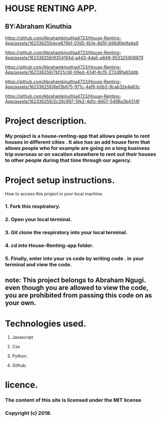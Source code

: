 # HOUSE RENTING APP.

## BY:Abraham Kinuthia

https://github.com/Abrahamkinuthia4723/House-Renting-App/assets/162336259/ece676bf-07d5-4b1e-8d5f-b96df4e9a4a9

https://github.com/Abrahamkinuthia4723/House-Renting-App/assets/162336259/9354194d-a443-4da5-a848-953325908979

https://github.com/Abrahamkinuthia4723/House-Renting-App/assets/162336259/7bf21c08-09ed-434f-8c15-272d9fa83ddb

https://github.com/Abrahamkinuthia4723/House-Renting-App/assets/162336259/8ef3b675-971c-4af8-b0b3-9cab32e4a63c

https://github.com/Abrahamkinuthia4723/House-Renting-App/assets/162336259/2c29c997-5fe2-4d1c-9d07-5498a3b4314f

# Project description.

### My project is a house-renting-app that allows people to rent houses in different cities . It also has an add house form that allows people who for example are going on a long business trip overseas or on vacation elsewhere to rent out their houses to other people during that time through our agency.


# Project setup instructions.

How to access this project in your local machine.

### 1. Fork this respiratory.

### 2. Open your local terminal.

### 3. Git clone the respiratory into your local terminal.

### 4. cd into House-Renting-app folder.

### 5. Finally, enter into your vs code by writing code . in your terminal and view the code.

## note: This project belongs to Abraham Ngugi. even though you are allowed to view the code, you are prohibited from passing this code on as your own.


# Technologies used.

1. Javascript

2. Css

3. Python.

4. Github.

# licence.

### The content of this site is licensed under the MIT license
### Copyright (c) 2018.
